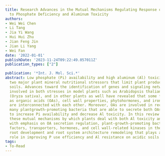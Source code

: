 ```yaml
---
title: Research Advances in the Mutual Mechanisms Regulating Response of Plant Roots
  to Phosphate Deficiency and Aluminum Toxicity
authors:
- Wei Wei Chen
- Li Tang
- Jia Yi Wang
- Hui Hui Zhu
- Jian Feng Jin
- Jian Li Yang
- Wei Fan
date: '2022-01-01'
publishDate: '2023-11-24T09:22:49.057011Z'
publication_types: ["2"]

publication: '*Int. J. Mol. Sci.*'
abstract: Low phosphate (Pi) availability and high aluminum (Al) toxicity constitute
  two major plant mineral nutritional stressors that limit plant productivity on acidic
  soils. Advances toward the identification of genes and signaling networks that are
  involved in both stresses in model plants such as Arabidopsis thaliana and rice
  (Oryza sativa), and in other plants as well have revealed that some factors such
  as organic acids (OAs), cell wall properties, phytohormones, and iron (Fe) homeostasis
  are interconnected with each other. Moreover, OAs are involved in recruiting of
  many plantgrowth-promoting bacteria that are able to secrete both OAs and phosphatases
  to increase Pi availability and decrease Al toxicity. In this review paper, we summarize
  these mutual mechanisms by which plants deal with both Al toxicity and P starvation,
  with emphasis on OA secretion regulation, plant-growth-promoting bacteria, transcription
  factors, transporters, hormones, and cell wall-related kinases in the context of
  root development and root system architecture remodeling that plays a determinant
  role in improving P use efficiency and Al resistance on acidic soils.
tags:
- To-Read
---
```

